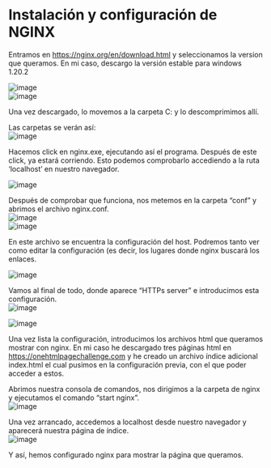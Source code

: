 # Instalación y configuración de NGINX

Entramos en https://nginx.org/en/download.html y seleccionamos la version que queramos. En mi caso, descargo la versión estable para windows 1.20.2

![image](https://user-images.githubusercontent.com/91744454/166659359-c5788965-13ff-4d9c-9204-ebc7b8bcb847.png)  
![image](https://user-images.githubusercontent.com/91744454/166659464-db5e161a-e234-42f5-bd55-adf81d20977a.png)


Una vez descargado, lo movemos a la carpeta C: y lo descomprimimos allí.

Las carpetas se verán así:  
![image](https://user-images.githubusercontent.com/91744454/166659523-881e6285-6267-44f8-a783-fa2321b7ae21.png)




Hacemos click en nginx.exe, ejecutando así el programa. Después de este click, ya estará corriendo. Esto podemos comprobarlo accediendo a la ruta ‘localhost’ en nuestro navegador.  

![image](https://user-images.githubusercontent.com/91744454/166661738-41e69f45-5251-4efb-b62f-b45b3fa549cb.png)


Después de comprobar que funciona, nos metemos en la carpeta “conf” y abrimos el archivo nginx.conf.  
![image](https://user-images.githubusercontent.com/91744454/166661922-279fe500-02d8-41b6-83ee-2354b8c7730e.png)  
![image](https://user-images.githubusercontent.com/91744454/166661956-777b48f3-580b-4e93-8a2a-0942a4341e61.png)



En este archivo se encuentra la configuración del host.  Podremos tanto ver como editar la configuración (es decir, los lugares donde nginx buscará los enlaces.   

![image](https://user-images.githubusercontent.com/91744454/166661998-bfe9d68d-9342-4819-bb57-6265e29508a0.png)



Vamos al final de todo, donde aparece “HTTPs server” e introducimos esta configuración.   
![image](https://user-images.githubusercontent.com/91744454/166662052-7eb3e6eb-814c-4724-9d0c-ca29503cd7e3.png)

![image](https://user-images.githubusercontent.com/91744454/166662199-192c3de5-8b31-42c3-ae57-3b96f8ca43a1.png)



Una vez lista la configuración, introducimos los archivos html que queramos mostrar con nginx. En mi caso he descargado tres páginas html en https://onehtmlpagechallenge.com y he creado un archivo índice adicional index.html el cual pusimos en la configuración previa, con el que poder acceder a estos. 
  

Abrimos nuestra consola de comandos, nos dirigimos a la carpeta de nginx y ejecutamos el comando “start nginx”.  
![image](https://user-images.githubusercontent.com/91744454/166662261-81a5ca57-641d-4f94-bfce-0075e1b948b4.png)





Una vez arrancado, accedemos a localhost desde nuestro navegador y aparecerá nuestra página de índice.  
![image](https://user-images.githubusercontent.com/91744454/166662495-494c878b-4fcd-4e74-9869-088896815860.png)

Y así, hemos configurado nginx para mostrar la página que queramos.
